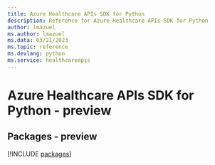 ```yaml
---
title: Azure Healthcare APIs SDK for Python
description: Reference for Azure Healthcare APIs SDK for Python
author: lmazuel
ms.author: lmazuel
ms.data: 03/21/2023
ms.topic: reference
ms.devlang: python
ms.service: healthcareapis
---
```

# Azure Healthcare APIs SDK for Python - preview
## Packages - preview
[!INCLUDE [packages](healthcare-apis-index.md)]